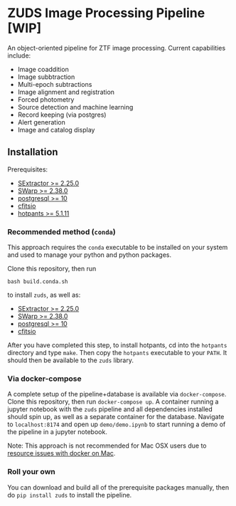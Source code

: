# ZUDS Image Processing Pipeline [WIP]

An object-oriented pipeline for ZTF image processing. Current capabilities include:

  * Image coaddition
  * Image subbtraction
  * Multi-epoch subtractions
  * Image alignment and registration
  * Forced photometry 
  * Source detection and machine learning
  * Record keeping (via postgres)
  * Alert generation
  * Image and catalog display
  
## Installation

Prerequisites:

  * [SExtractor >= 2.25.0](https://github.com/astromatic/sextractor)
  * [SWarp >= 2.38.0](https://github.com/astromatic/swarp)
  * [postgresql >= 10](https://www.postgresql.org/)
  * [cfitsio](https://heasarc.gsfc.nasa.gov/fitsio/)
  * [hotpants >= 5.1.11](https://github.com/zuds-survey/hotpants)


### Recommended method (`conda`)

This approach requires the `conda` executable to be installed on your system and used to manage your python and python packages. 

Clone this repository, then run 

    bash build.conda.sh
    
to install `zuds`, as well as:

  * [SExtractor >= 2.25.0](https://github.com/astromatic/sextractor)
  * [SWarp >= 2.38.0](https://github.com/astromatic/swarp)
  * [postgresql >= 10](https://www.postgresql.org/)
  * [cfitsio](https://heasarc.gsfc.nasa.gov/fitsio/)
  
After you have completed this step, to install hotpants, cd into the `hotpants` directory and type `make`. Then copy the `hotpants` executable to your `PATH`. It should then be available to the `zuds` library. 


### Via docker-compose

A complete setup of the pipeline+database is available via `docker-compose`. Clone this repository, then run `docker-compose up`. A container running a jupyter notebook with the `zuds` pipeline and all dependencies installed should spin up, as well as a separate container for the database. Navigate to `localhost:8174` and open up `demo/demo.ipynb` to start running a demo of the pipeline in a jupyter notebook. 

Note: This approach is not recommended for Mac OSX users due to [resource issues with docker on Mac](https://github.com/docker/for-mac/issues/178). 

### Roll your own

You can download and build all of the prerequisite packages manually, then do `pip install zuds` to install the pipeline.
